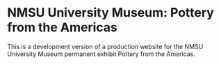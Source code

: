 # NMSU University Museum: Pottery from the Americas

This is a development version of a production website for the NMSU University Museum permanent exhibit Pottery from the Americas.
